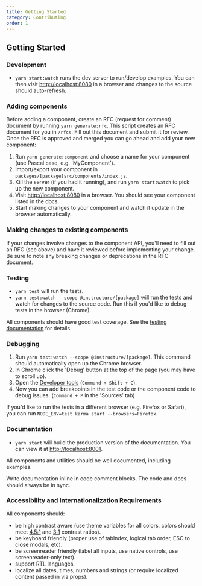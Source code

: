 ```yaml
---
title: Getting Started
category: Contributing
order: 1
---
```


## Getting Started

### Development

- `yarn start:watch` runs the dev server to run/develop examples. You can then visit [http://localhost:8080](http://localhost:8080) in a browser and changes to the source should auto-refresh.

### Adding components

Before adding a component, create an RFC (request for comment) document by running `yarn generate:rfc`. This script
creates an RFC document for you in `/rfcs`. Fill out this document and submit it for review. Once the RFC is
approved and merged you can go ahead and add your new component:

1. Run `yarn generate:component` and choose a name for your component (use Pascal case, e.g. 'MyComponent').
2. Import/export your component in `packages/[package]src/components/index.js`.
3. Kill the server (if you had it running), and run `yarn start:watch` to pick up the new component.
4. Visit [http://localhost:8080](http://localhost:8080) in a browser. You should see your component listed in the docs.
5. Start making changes to your component and watch it update in the browser automatically.


### Making changes to existing components

If your changes involve changes to the component API, you'll need to fill out an RFC (see above) and have it reviewed
before implementing your change. Be sure to note any breaking changes or deprecations in the RFC document.


### Testing

- `yarn test` will run the tests.
- `yarn test:watch --scope @instructure/[package]` will run the tests and watch for changes to the source code. Run this if you'd like to debug tests in the browser (Chrome).

All components should have good test coverage. See the [testing documentation](#testing-components) for details.


### Debugging

1. Run `yarn test:watch --scope @instructure/[package]`. This command should automatically open up the Chrome browser.
2. In Chrome click the 'Debug' button at the top of the page (you may have to scroll up).
3. Open the [Developer tools](https://developers.google.com/web/tools/chrome-devtools/debug/?hl=en) (`Command + Shift + C`).
3. Now you can add breakpoints in the test code or the component code to debug issues. (`Command + P` in the 'Sources' tab)

If you'd like to run the tests in a different browser (e.g. Firefox or Safari), you can run
`NODE_ENV=test karma start --browsers=Firefox`.


### Documentation

- `yarn start` will build the production version of the documentation. You can view it at [http://localhost:8001](http://localhost:8001).

All components and utilities should be well documented, including examples.

Write documentation inline in code comment blocks. The code and docs should
always be in sync.


### Accessibility and Internationalization Requirements

All components should:

- be high contrast aware (use theme variables for all colors, colors should meet [4.5:1](http://www.w3.org/TR/WCAG20-TECHS/G18.html) and [3:1](http://www.w3.org/TR/WCAG20-TECHS/G183.html) contrast ratios).
- be keyboard friendly (proper use of tabIndex, logical tab order, ESC to close modals, etc).
- be screenreader friendly (label all inputs, use native controls, use screenreader-only text).
- support RTL languages.
- localize all dates, times, numbers and strings (or require localized content passed in via props).
